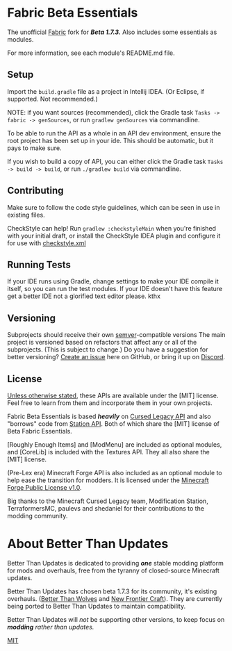 # Fabric Beta Essentials

The unofficial [Fabric](https://fabricmc.net/) fork for ***Beta 1.7.3.***
Also includes some essentials as modules.

For more information, see each module's README.md file.

## Setup
Import the `build.gradle` file as a project in Intellij IDEA. (Or Eclipse, if supported. Not recommended.)

NOTE: if you want sources (recommended), click the Gradle task `Tasks -> fabric -> genSources`,
or run `gradlew genSources` via commandline.

To be able to run the API as a whole in an API dev environment, ensure the root project has been set up in your ide. This should be automatic, but it pays to make sure.

If you wish to build a copy of API, you can either click the Gradle task `Tasks -> build -> build`,
or run `./gradlew build` via commandline.

## Contributing

Make sure to follow the code style guidelines, which can be seen in use in existing files.

CheckStyle can help! Run `gradlew :checkstyleMain` when you're finished with your initial draft,
or install the CheckStyle IDEA plugin and configure it for use with [checkstyle.xml](./config/checkstyle/checkstyle.xml)

## Running Tests

If your IDE runs using Gradle, change settings to make your IDE compile it itself, so you can run the test modules.
If your IDE doesn't have this feature get a better IDE not a glorified text editor please. kthx

## Versioning

Subprojects should receive their own [semver](https://semver.org)-compatible versions
The main project is versioned based on refactors that affect any or all of the subprojects. (This is subject to change.)
Do you have a suggestion for better versioning? [Create an issue](https://github.com/Better-Than-Updates-MC/API)
here on GitHub, or bring it up on [Discord](https://halotroop.com/Discord.html).

## License

[Unless otherwise stated](./beta-forge-hooks/LICENSE), these APIs are available under the [MIT] license.
Feel free to learn from them and incorporate them in your own projects.

Fabric Beta Essentials is based ***heavily*** on [Cursed Legacy API] and also "borrows" code from [Station API].
Both of which share the [MIT] license of Beta Fabric Essentials.

[Roughly Enough Items] and [ModMenu] are included as optional modules, and [CoreLib] is included with the Textures API.
They all also share the [MIT] license.

(Pre-Lex era) Minecraft Forge API is also included as an optional module to help ease the transition for modders.
It is licensed under the [Minecraft Forge Public License v1.0](./beta-forge-hooks/LICENSE).

Big thanks to the Minecraft Cursed Legacy team, Modification Station, TerraformersMC, paulevs and shedaniel for their
contributions to the modding community.

# About Better Than Updates

Better Than Updates is dedicated to providing ***one*** stable modding platform for mods and overhauls,
free from the tyranny of closed-source Minecraft updates.

Better Than Updates has chosen beta 1.7.3 for its community, it's existing overhauls.
([Better Than Wolves] and [New Frontier Craft]). They are currently being ported to Better Than Updates to maintain
compatibility.

Better Than Updates will *not* be supporting other versions, to keep focus on ***modding*** *rather than updates.*

[Better Than Wolves]:(https://sargunster.com/btw/index.php)
[New Frontier Craft]:(https://newfrontiercraft.net)
[Cursed Legacy API]:(https://github.com/minecraft-cursed-legacy/Cursed-Legacy-API)
[Station API]:(https://github.com/ModificationStation/StationAPI)

[MIT](./LICENSE)